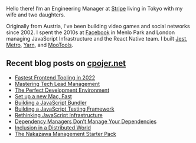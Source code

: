 Hello there! I’m an Engineering Manager at [Stripe](https://stripe.com) living in Tokyo with my wife and two daughters.

Originally from Austria, I've been building video games and social networks since 2002. I spent the 2010s at [Facebook](https://facebook.com) in Menlo Park and London managing JavaScript Infrastructure and the React Native team. I built [Jest](https://jestjs.io), [Metro](https://facebook.github.io/metro/), [Yarn](https://yarnpkg.com), and [MooTools](https://mootools.net).

## Recent blog posts on [cpojer.net](https://cpojer.net)

- [Fastest Frontend Tooling in 2022](https://cpojer.net/posts/fastest-frontend-tooling-in-2022)
- [Mastering Tech Lead Management](https://cpojer.net/posts/mastering-tech-lead-management)
- [The Perfect Development Environment](https://cpojer.net/posts/the-perfect-development-environment)
- [Set up a new Mac, Fast](https://cpojer.net/posts/set-up-a-new-mac-fast)
- [Building a JavaScript Bundler](https://cpojer.net/posts/building-a-javascript-bundler)
- [Building a JavaScript Testing Framework](https://cpojer.net/posts/building-a-javascript-testing-framework)
- [Rethinking JavaScript Infrastructure](https://cpojer.net/posts/rethinking-javascript-infrastructure)
- [Dependency Managers Don’t Manage Your Dependencies](https://cpojer.net/posts/dependency-managers-dont-manage-your-dependencies)
- [Inclusion in a Distributed World](https://cpojer.net/posts/inclusion-in-a-distributed-world)
- [The Nakazawa Management Starter Pack](https://cpojer.net/posts/the-nakazawa-management-starter-pack)

